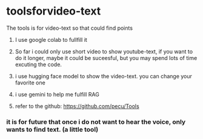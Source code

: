 # toolsforvideo-text
The tools is for video-text so that could find points  


1. I use google colab to fullfill it
   
2. So far i could only use short video to show youtube-text, if you want to do it longer, maybe it could be suceesful, but you may spend lots of time excuting the code.
   
3. i use hugging face model to show the video-text. you can change your favorite one
 
4. i use gemini to help me fulfill RAG

5. refer to the github: https://github.com/pecu/Tools






### it is for future that once i do not want to hear the voice, only wants to find text. (a little tool) 
